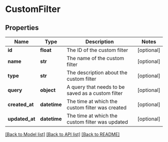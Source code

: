 # CustomFilter

## Properties
Name | Type | Description | Notes
------------ | ------------- | ------------- | -------------
**id** | **float** | The ID of the custom filter | [optional] 
**name** | **str** | The name of the custom filter | [optional] 
**type** | **str** | The description about the custom filter | [optional] 
**query** | **object** | A query that needs to be saved as a custom filter | [optional] 
**created_at** | **datetime** | The time at which the custom filter was created | [optional] 
**updated_at** | **datetime** | The time at which the custom filter was updated | [optional] 

[[Back to Model list]](../README.md#documentation-for-models) [[Back to API list]](../README.md#documentation-for-api-endpoints) [[Back to README]](../README.md)

